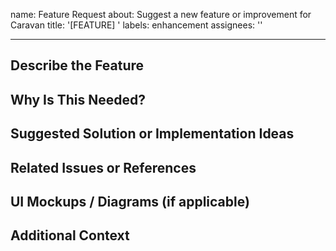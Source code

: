 name: Feature Request
about: Suggest a new feature or improvement for Caravan
title: '[FEATURE] '
labels: enhancement
assignees: ''

---

## Describe the Feature

<!-- A clear and concise description of the feature or improvement you’re proposing. -->

## Why Is This Needed?

<!-- Explain the problem this feature would solve or the benefit it would provide. -->

## Suggested Solution or Implementation Ideas

<!-- Share how you think this feature could be implemented, if you have any ideas. -->

## Related Issues or References

<!-- Link to any relevant issues, discussions, or external resources. -->

## UI Mockups / Diagrams (if applicable)

<!-- If it's a visual change, attach sketches, mockups, or diagrams. -->

## Additional Context

<!-- Add any other context or information here. -->
